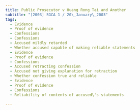 ```yaml
---
title: Public Prosecutor v Huang Rong Tai and Another
subtitle: "[2003] SGCA 1 / 20\_January\_2003"
tags:
  - Evidence
  - Proof of evidence
  - Confessions
  - Confessions
  - Accused mildly retarded
  - Whether accused capable of making reliable statements
  - Evidence
  - Proof of evidence
  - Confessions
  - Accused retracting confession
  - Accused not giving explanation for retraction
  - Whether confession true and reliable
  - Evidence
  - Proof of evidence
  - Confessions
  - Reliability of contents of accused\'s statements

---
```


